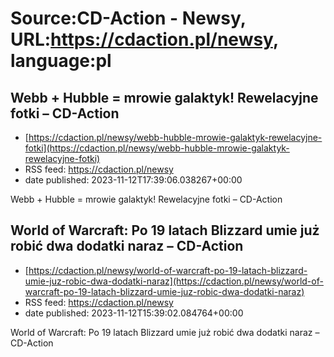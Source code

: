# Source:CD-Action - Newsy, URL:https://cdaction.pl/newsy, language:pl

## Webb + Hubble = mrowie galaktyk! Rewelacyjne fotki – CD-Action
 - [https://cdaction.pl/newsy/webb-hubble-mrowie-galaktyk-rewelacyjne-fotki](https://cdaction.pl/newsy/webb-hubble-mrowie-galaktyk-rewelacyjne-fotki)
 - RSS feed: https://cdaction.pl/newsy
 - date published: 2023-11-12T17:39:06.038267+00:00

Webb + Hubble = mrowie galaktyk! Rewelacyjne fotki – CD-Action

## World of Warcraft: Po 19 latach Blizzard umie już robić dwa dodatki naraz – CD-Action
 - [https://cdaction.pl/newsy/world-of-warcraft-po-19-latach-blizzard-umie-juz-robic-dwa-dodatki-naraz](https://cdaction.pl/newsy/world-of-warcraft-po-19-latach-blizzard-umie-juz-robic-dwa-dodatki-naraz)
 - RSS feed: https://cdaction.pl/newsy
 - date published: 2023-11-12T15:39:02.084764+00:00

World of Warcraft: Po 19 latach Blizzard umie już robić dwa dodatki naraz – CD-Action

